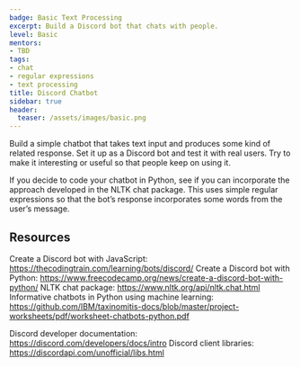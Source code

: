 ```yaml
---
badge: Basic Text Processing
excerpt: Build a Discord bot that chats with people.
level: Basic
mentors:
- TBD
tags:
- chat
- regular expressions
- text processing
title: Discord Chatbot
sidebar: true
header:
  teaser: /assets/images/basic.png
---
```

Build a simple chatbot that takes text input and produces some kind of related response. Set it up as a Discord bot and test it with real users. Try to make it interesting or useful so that people keep on using it.

If you decide to code your chatbot in Python, see if you can incorporate the approach developed in the NLTK chat package. This uses simple regular expressions so that the bot’s response incorporates some words from the user’s message.

 

## Resources
Create a Discord bot with JavaScript: <a href="https://thecodingtrain.com/learning/bots/discord/" rel="noopener">https://thecodingtrain.com/learning/bots/discord/</a> 
Create a Discord bot with Python: <a href="https://www.freecodecamp.org/news/create-a-discord-bot-with-python/" rel="noopener">https://www.freecodecamp.org/news/create-a-discord-bot-with-python/</a> 
NLTK chat package: <a href="https://www.nltk.org/api/nltk.chat.html" rel="noopener">https://www.nltk.org/api/nltk.chat.html</a>
Informative chatbots in Python using machine learning: <a href="https://github.com/IBM/taxinomitis-docs/blob/master/project-worksheets/pdf/worksheet-chatbots-python.pdf" rel="noopener">https://github.com/IBM/taxinomitis-docs/blob/master/project-worksheets/pdf/worksheet-chatbots-python.pdf</a>

Discord developer documentation: <a href="https://discord.com/developers/docs/intro" rel="noopener">https://discord.com/developers/docs/intro</a> 
Discord client libraries: <a href="https://discordapi.com/unofficial/libs.html" rel="noopener">https://discordapi.com/unofficial/libs.html</a>

